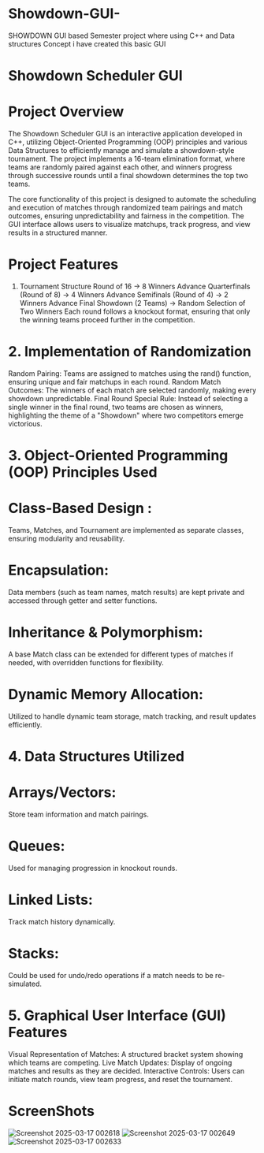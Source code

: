 # Showdown-GUI-
SHOWDOWN GUI based Semester project where using C++ and Data structures Concept i have created this basic GUI 

# Showdown Scheduler GUI
# Project Overview
The Showdown Scheduler GUI is an interactive application developed in C++, utilizing Object-Oriented Programming (OOP) principles and various Data Structures to efficiently manage and simulate a showdown-style tournament. The project implements a 16-team elimination format, where teams are randomly paired against each other, and winners progress through successive rounds until a final showdown determines the top two teams.

The core functionality of this project is designed to automate the scheduling and execution of matches through randomized team pairings and match outcomes, ensuring unpredictability and fairness in the competition. The GUI interface allows users to visualize matchups, track progress, and view results in a structured manner.

# Project Features
1. Tournament Structure
Round of 16 → 8 Winners Advance
Quarterfinals (Round of 8) → 4 Winners Advance
Semifinals (Round of 4) → 2 Winners Advance
Final Showdown (2 Teams) → Random Selection of Two Winners
Each round follows a knockout format, ensuring that only the winning teams proceed further in the competition.

# 2. Implementation of Randomization
Random Pairing: Teams are assigned to matches using the rand() function, ensuring unique and fair matchups in each round.
Random Match Outcomes: The winners of each match are selected randomly, making every showdown unpredictable.
Final Round Special Rule: Instead of selecting a single winner in the final round, two teams are chosen as winners, highlighting the theme of a "Showdown" where two competitors emerge victorious.

# 3. Object-Oriented Programming (OOP) Principles Used
# Class-Based Design : 
Teams, Matches, and Tournament are implemented as separate classes, ensuring modularity and reusability.
# Encapsulation: 
Data members (such as team names, match results) are kept private and accessed through getter and setter functions.
# Inheritance & Polymorphism: 
A base Match class can be extended for different types of matches if needed, with overridden functions for flexibility.
# Dynamic Memory Allocation: 
Utilized to handle dynamic team storage, match tracking, and result updates efficiently.

# 4. Data Structures Utilized
# Arrays/Vectors: 
Store team information and match pairings.
# Queues: 
Used for managing progression in knockout rounds.
# Linked Lists: 
Track match history dynamically.
# Stacks:
Could be used for undo/redo operations if a match needs to be re-simulated.

# 5. Graphical User Interface (GUI) Features
Visual Representation of Matches: A structured bracket system showing which teams are competing.
Live Match Updates: Display of ongoing matches and results as they are decided.
Interactive Controls: Users can initiate match rounds, view team progress, and reset the tournament.

# ScreenShots
![Screenshot 2025-03-17 002618](https://github.com/user-attachments/assets/8cd58242-55a2-486d-a69c-99f93e27f053)
![Screenshot 2025-03-17 002649](https://github.com/user-attachments/assets/a17e0681-dec0-49d9-8d51-3d35a07b60ed)
![Screenshot 2025-03-17 002633](https://github.com/user-attachments/assets/bf4e4662-2ea5-4279-b009-db93d1707ea2)
